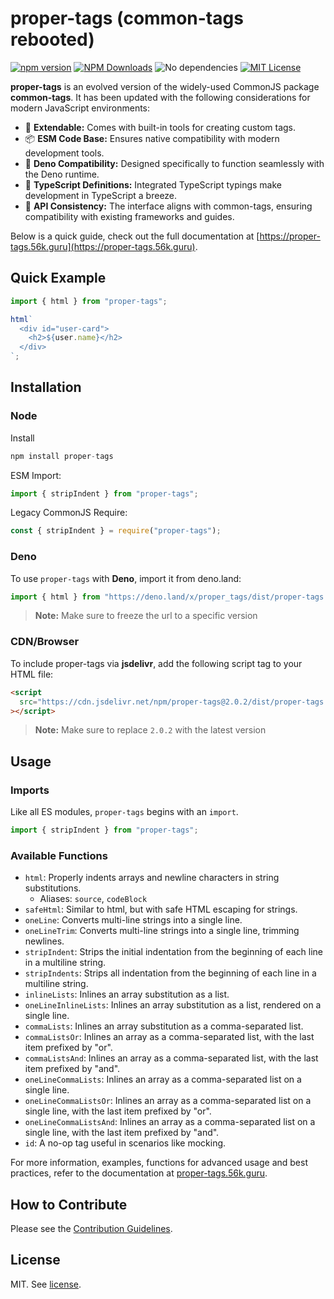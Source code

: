 # proper-tags (common-tags rebooted)

[![npm version](https://badge.fury.io/js/proper-tags.svg)](https://badge.fury.io/js/proper-tags)
[![NPM Downloads](https://img.shields.io/npm/dw/proper-tags.svg)](https://www.npmjs.org/package/proper-tags)
![No dependencies](https://img.shields.io/badge/dependencies-none-brightgreen)
[![MIT License](https://img.shields.io/badge/license-MIT-blue.svg)](https://github.com/Hexagon/proper-tags/blob/master/LICENSE)

**proper-tags** is an evolved version of the widely-used CommonJS package
**common-tags**. It has been updated with the following considerations for
modern JavaScript environments:

- 🌟 **Extendable:** Comes with built-in tools for creating custom tags.
- 📦 **ESM Code Base:** Ensures native compatibility with modern development
  tools.
- 🦕 **Deno Compatibility:** Designed specifically to function seamlessly with
  the Deno runtime.
- 📝 **TypeScript Definitions:** Integrated TypeScript typings make development
  in TypeScript a breeze.
- 🔄 **API Consistency:** The interface aligns with common-tags, ensuring
  compatibility with existing frameworks and guides.

Below is a quick guide, check out the full documentation at
[https://proper-tags.56k.guru](https://proper-tags.56k.guru).

## Quick Example

```js
import { html } from "proper-tags";

html`
  <div id="user-card">
    <h2>${user.name}</h2>
  </div>
`;
```

## Installation

### Node

Install

```js
npm install proper-tags
```

ESM Import:

```js
import { stripIndent } from "proper-tags";
```

Legacy CommonJS Require:

```js
const { stripIndent } = require("proper-tags");
```

### Deno

To use `proper-tags` with **Deno**, import it from deno.land:

```js
import { html } from "https://deno.land/x/proper_tags/dist/proper-tags.js";
```

> **Note:** Make sure to freeze the url to a specific version

### CDN/Browser

To include proper-tags via **jsdelivr**, add the following script tag to your
HTML file:

```html
<script
  src="https://cdn.jsdelivr.net/npm/proper-tags@2.0.2/dist/proper-tags.umd.js"
></script>
```

> **Note:** Make sure to replace `2.0.2` with the latest version

## Usage

### Imports

Like all ES modules, `proper-tags` begins with an `import`.

```js
import { stripIndent } from "proper-tags";
```

### Available Functions

- `html`: Properly indents arrays and newline characters in string
  substitutions.
  - Aliases: `source`, `codeBlock`
- `safeHtml`: Similar to html, but with safe HTML escaping for strings.
- `oneLine`: Converts multi-line strings into a single line.
- `oneLineTrim`: Converts multi-line strings into a single line, trimming
  newlines.
- `stripIndent`: Strips the initial indentation from the beginning of each line
  in a multiline string.
- `stripIndents`: Strips all indentation from the beginning of each line in a
  multiline string.
- `inlineLists`: Inlines an array substitution as a list.
- `oneLineInlineLists`: Inlines an array substitution as a list, rendered on a
  single line.
- `commaLists`: Inlines an array substitution as a comma-separated list.
- `commaListsOr`: Inlines an array as a comma-separated list, with the last item
  prefixed by "or".
- `commaListsAnd`: Inlines an array as a comma-separated list, with the last
  item prefixed by "and".
- `oneLineCommaLists`: Inlines an array as a comma-separated list on a single
  line.
- `oneLineCommaListsOr`: Inlines an array as a comma-separated list on a single
  line, with the last item prefixed by "or".
- `oneLineCommaListsAnd`: Inlines an array as a comma-separated list on a single
  line, with the last item prefixed by "and".
- `id`: A no-op tag useful in scenarios like mocking.

For more information, examples, functions for advanced usage and best practices,
refer to the documentation at
[proper-tags.56k.guru](https://proper-tags.56k.guru).

## How to Contribute

Please see the
[Contribution Guidelines](https://proper-tags.56k.guru/contributing.html).

## License

MIT. See [license](https://proper-tags.56k.guru/license.html).
